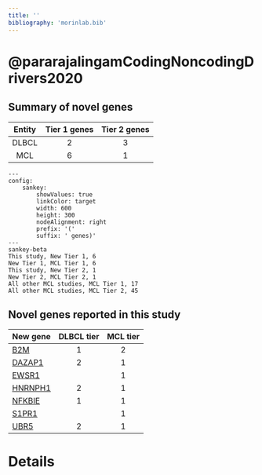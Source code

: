 ```yaml
---
title: ''
bibliography: 'morinlab.bib'
---
```


# @pararajalingamCodingNoncodingDrivers2020
## Summary of novel genes

|Entity| Tier 1 genes| Tier 2 genes|
|:-:|:-:|:-:|
|DLBCL|2|3|
|MCL|6|1|
```mermaid
---
config:
    sankey:
        showValues: true
        linkColor: target
        width: 600
        height: 300
        nodeAlignment: right
        prefix: '('
        suffix: ' genes)'
---
sankey-beta
This study, New Tier 1, 6
New Tier 1, MCL Tier 1, 6
This study, New Tier 2, 1
New Tier 2, MCL Tier 2, 1
All other MCL studies, MCL Tier 1, 17
All other MCL studies, MCL Tier 2, 45
```


## Novel genes reported in this study

|New gene|DLBCL tier|MCL tier|
|:-|:-:|:-:|
|[B2M](../B2M)|1 |2 |
|[DAZAP1](../DAZAP1)|2 |1 |
|[EWSR1](../EWSR1)| |1 |
|[HNRNPH1](../HNRNPH1)|2 |1 |
|[NFKBIE](../NFKBIE)|1 |1 |
|[S1PR1](../S1PR1)| |1 |
|[UBR5](../UBR5)|2 |1 |

# Details

